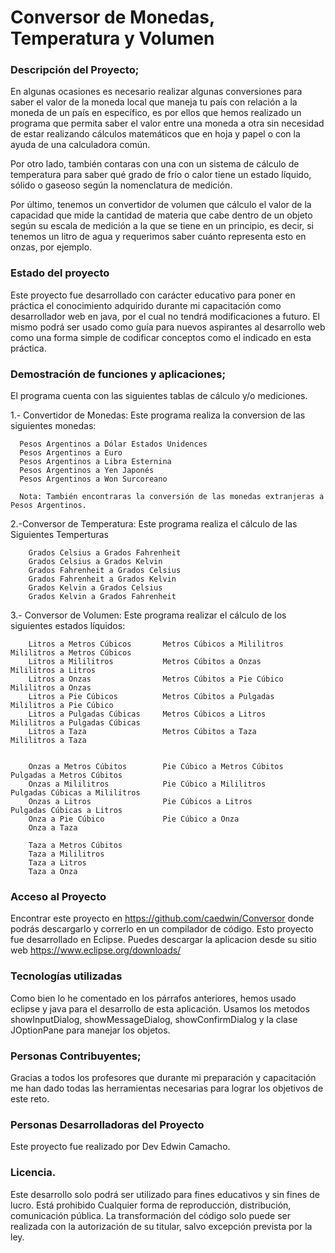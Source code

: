 # Conversor de Monedas, Temperatura y Volumen

### Descripción del Proyecto;

En algunas ocasiones es necesario realizar algunas conversiones para saber el valor de la moneda local que maneja tu país con relación a la moneda de un país en específico, es por ellos que hemos realizado un programa que permita saber el valor entre una moneda a otra sin necesidad de estar realizando cálculos matemáticos que en hoja y papel o con la ayuda de una calculadora común.

Por otro lado, también contaras con una con un sistema de cálculo de temperatura para saber qué grado de frío o calor tiene un estado líquido, sólido o gaseoso según la nomenclatura de medición.

Por último, tenemos un convertidor de volumen que cálculo el valor de la capacidad que mide la cantidad de materia que cabe dentro de un objeto según su escala de medición a la que se tiene en un principio, es decir, si tenemos un litro de agua y requerimos saber cuánto representa esto en onzas, por ejemplo.

        
 ### Estado del proyecto
 
Este proyecto fue desarrollado con carácter educativo para poner en práctica el conocimiento adquirido durante mi capacitación como desarrollador web en java, por el cual no tendrá modificaciones a futuro. El mismo podrá ser usado como guía para nuevos aspirantes al desarrollo web como una forma simple de codificar conceptos como el indicado en esta práctica.

### Demostración de funciones y aplicaciones;

El programa cuenta con las siguientes tablas de cálculo y/o mediciones.


1.- Convertidor de Monedas: 
    Este programa realiza la conversion de las siguientes monedas:
    
      Pesos Argentinos a Dólar Estados Unidences
      Pesos Argentinos a Euro
      Pesos Argentinos a Libra Esternina
      Pesos Argentinos a Yen Japonés
      Pesos Argentinos a Won Surcoreano
      
      Nota: También encontraras la conversión de las monedas extranjeras a Pesos Argentinos. 
      
2.-Conversor de Temperatura: Este programa realiza el cálculo de las Siguientes Temperturas
    
        Grados Celsius a Grados Fahrenheit 
        Grados Celsius a Grados Kelvin
        Grados Fahrenheit a Grados Celsius
        Grados Fahrenheit a Grados Kelvin
        Grados Kelvin a Grados Celsius
        Grados Kelvin a Grados Fahrenheit
        
 3.- Conversor de Volumen: Este programa realizar el cálculo de los siguientes estados líquidos:
    
        Litros a Metros Cúbicos       Metros Cúbicos a Mililitros         Mililitros a Metros Cúbicos
        Litros a Mililitros           Metros Cúbitos a Onzas              Mililitros a Litros
        Litros a Onzas                Metros Cúbitos a Pie Cúbico         Mililitros a Onzas
        Litros a Pie Cúbicos          Metros Cúbitos a Pulgadas           Mililitros a Pie Cúbico
        Litros a Pulgadas Cúbicas     Metros Cúbicos a Litros             Mililitros a Pulgadas Cúbicas
        Litros a Taza                 Metros Cúbitos a Taza               Mililitros a Taza
        

        Onzas a Metros Cúbitos        Pie Cúbico a Metros Cúbitos         Pulgadas a Metros Cúbitos
        Onzas a Mililitros            Pie Cúbico a Mililitros             Pulgadas Cúbicas a Mililitros
        Onzas a Litros                Pie Cúbicos a Litros                Pulgadas Cúbicas a Litros
        Onza a Pie Cúbico             Pie Cúbico a Onza
        Onza a Taza
        
        Taza a Metros Cúbitos
        Taza a Mililitros
        Taza a Litros
        Taza a Onza
        
### Acceso al Proyecto

Encontrar este proyecto en https://github.com/caedwin/Conversor donde podrás descargarlo y correrlo en un compilador de código. Esto proyecto fue desarrollado en Eclipse. Puedes descargar la aplicacion desde su sitio web https://www.eclipse.org/downloads/

### Tecnologías utilizadas

Como bien lo he comentado en los párrafos anteriores, hemos usado eclipse y java para el desarrollo de esta aplicación. Usamos los metodos showInputDialog, showMessageDialog, showConfirmDialog y la clase JOptionPane para manejar los objetos. 

### Personas Contribuyentes;

Gracias a todos los profesores que durante mi preparación y capacitación me han dado todas las herramientas necesarias para lograr los objetivos de este reto.

### Personas Desarrolladoras del Proyecto

Este proyecto fue realizado por Dev Edwin Camacho.

### Licencia.

Este desarrollo solo podrá ser utilizado para fines educativos y sin fines de lucro. Está prohibido Cualquier forma de reproducción, distribución, comunicación pública. La transformación del código solo puede ser realizada con la autorización de su titular, salvo excepción prevista por la ley.

  
